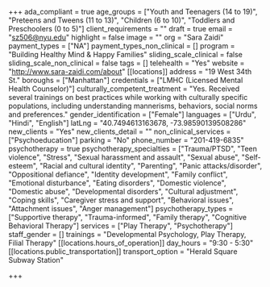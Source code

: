 +++
ada_compliant = true
age_groups = ["Youth and Teenagers (14 to 19)", "Preteens and Tweens (11 to 13)", "Children (6 to 10)", "Toddlers and Preschoolers (0 to 5)"]
client_requirements = ""
draft = true
email = "sz506@nyu.edu"
highlight = false
image = ""
org = "Sara Zaidi"
payment_types = ["NA"]
payment_types_non_clinical = []
program = "Building Healthy Mind & Happy Families"
sliding_scale_clinical = false
sliding_scale_non_clinical = false
tags = []
telehealth = "Yes"
website = "http://www.sara-zaidi.com/about"
[[locations]]
address = "19 West 34th St."
boroughs = ["Manhattan"]
credentials = ["LMHC (Licensed Mental Health Counselor)"]
culturally_competent_treatment = "Yes. Received several trainings on best practices while working with culturally specific populations, including understanding mannerisms, behaviors, social norms and preferences."
gender_identification = ["Female"]
languages = ["Urdu", "Hindi", "English"]
latLng = "40.7494613163678, -73.98590139508286"
new_clients = "Yes"
new_clients_detail = ""
non_clinical_services = ["Psychoeducation"]
parking = "No"
phone_number = "201-419-6835"
psychotherapy = true
psychotherapy_specialties = ["Trauma/PTSD", "Teen violence", "Stress", "Sexual harassment and assault", "Sexual abuse", "Self-esteem", "Racial and cultural identity", "Parenting", "Panic attacks/disorder", "Oppositional defiance", "Identity development", "Family conflict", "Emotional disturbance", "Eating disorders", "Domestic violence", "Domestic abuse", "Developmental disorders", "Cultural adjustment", "Coping skills", "Caregiver stress and support", "Behavioral issues", "Attachment issues", "Anger management"]
psychotherapy_types = ["Supportive therapy", "Trauma-informed", "Family therapy", "Cognitive Behavioral Therapy"]
services = ["Play Therapy", "Psychotherapy"]
staff_gender = []
trainings = "Developmental Psychology, Play Therapy, Filial Therapy"
[[locations.hours_of_operation]]
day_hours = "9:30 - 5:30"
[[locations.public_transportation]]
transport_option = "Herald Square Subway Station"

+++

